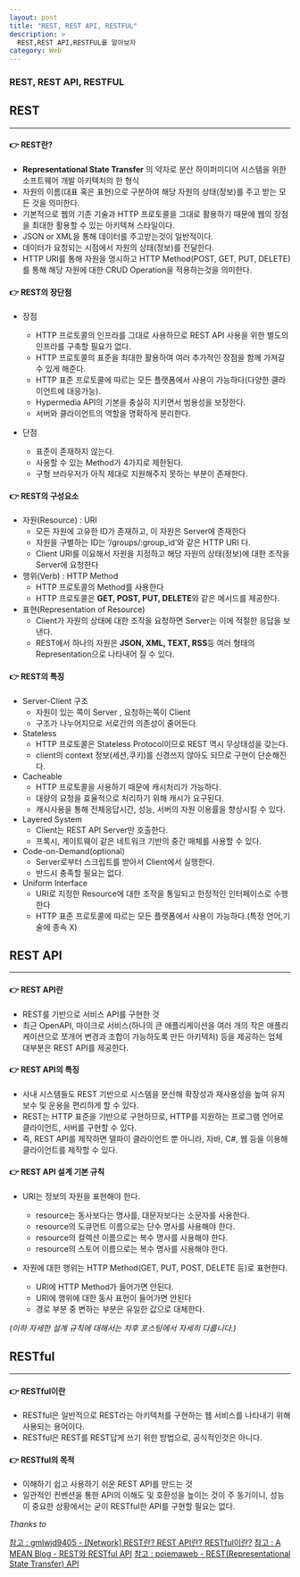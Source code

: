 ```yaml
---
layout: post
title: "REST, REST API, RESTFUL"
description: >
  REST,REST API,RESTFUL를 알아보자
category: Web
---
```

### REST, REST API, RESTFUL

## REST
---

#### 👉 REST란?
- **Representational State Transfer** 의 약자로 분산 하이퍼미디어 시스템을 위한 소프트웨어 개발 아키텍처의 한 형식
- 자원의 이름(대표 혹은 표현)으로 구분하여 해당 자원의 상태(정보)를 주고 받는 모든 것을 의미한다.
- 기본적으로 웹의 기존 기술과 HTTP 프로토콜을 그대로 활용하기 때문에 웹의 장점을 최대한 활용할 수 있는 아키텍쳐 스타일이다.
- JSON or XML을 통해 데이터를 주고받는것이 일반적이다.
- 데이터가 요청되는 시점에서 자원의 상태(정보)를 전달한다.
- HTTP URI를 통해 자원을 명시하고 HTTP Method(POST, GET, PUT, DELETE)를 통해 해당 자원에 대한 CRUD Operation을 적용하는것을 의미한다. 


#### 👉 REST의 장단점
- 장점
    - HTTP 프로토콜의 인프라를 그대로 사용하므로 REST API 사용을 위한 별도의 인프라를 구축할 필요가 없다.
    - HTTP 프로토콜의 표준을 최대한 활용하여 여러 추가적인 장점을 함께 가져갈 수 있게 해준다.
    - HTTP 표준 프로토콜에 따르는 모든 플랫폼에서 사용이 가능하다(다양한 클라이언트에 대응가능).
    - Hypermedia API의 기본을 충실히 지키면서 범용성을 보장한다.
    - 서버와 클라이언트의 역할을 명확하게 분리한다.

- 단점
    - 표준이 존재하지 않는다.
    - 사용할 수 있는 Method가 4가지로 제한된다.
    - 구형 브라우저가 아직 제대로 지원해주지 못하는 부분이 존재한다.
    

#### 👉 REST의 구성요소
- 자원(Resource) : URI
    - 모든 자원에 고유한 ID가 존재하고, 이 자원은 Server에 존재한다
    - 자원을 구별하는 ID는 ‘/groups/:group_id’와 같은 HTTP URI 다.
    - Client URI를 이요해서 자원을 지정하고 해당 자원의 상태(정보)에 대한 조작을 Server에 요청한다
- 행위(Verb) : HTTP Method
    - HTTP 프로토콜의 Method를 사용한다
    - HTTP 프로토콜은 **GET, POST, PUT, DELETE**와 같은 메서드를 제공한다.
- 표현(Representation of Resource)
    - Client가 자원의 상태에 대한 조작을 요청하면 Server는 이에 적절한 응답을 보낸다.
    - REST에서 하나의 자원은 **JSON, XML, TEXT, RSS**등 여러 형태의 Representation으로 나타내어 질 수 있다.


#### 👉 REST의 특징
- Server-Client 구조
    - 자원이 있는 쪽이 Server , 요청하는쪽이 Client
    - 구조가 나누어지므로 서로간의 의존성이 줄어든다.
- Stateless
    - HTTP 프로토콜은 Stateless Protocol이므로 REST 역시 무상태성을 갖는다.
    - client의 context 정보(세션,쿠키)를 신경쓰지 않아도 되므로 구현이 단순해진다.
- Cacheable
    - HTTP 프로토콜을 사용하기 때문에 캐시처리가 가능하다.
    - 대량의 요청을 효율적으로 처리하기 위해 캐시가 요구된다.
    - 캐시사용을 통해 전체응답시간, 성능, 서버의 자원 이용률을 향상시킬 수 있다.
- Layered System
    - Client는 REST API Server만 호출한다.
    - 프록시, 게이트웨이 같은 네트워크 기반의 중간 매체를 사용할 수 있다.
- Code-on-Demand(optional)
    - Server로부터 스크립트를 받아서 Client에서 실행한다.
    - 반드시 충족할 필요는 없다.
- Uniform Interface
    - URI로 지정한 Resource에 대한 조작을 통일되고 한정적인 인터페이스로 수행한다
    - HTTP 표준 프로토콜에 따르는 모든 플랫폼에서 사용이 가능하다.(특정 언어,기술에 종속 X)

## REST API
---

#### 👉 REST API란
- REST를 기반으로 서비스 API를 구현한 것
- 최근 OpenAPI, 마이크로 서비스(하나의 큰 애플리케이션을 여러 개의 작은 애플리케이션으로 쪼개어 변경과 조합이 가능하도록 만든 아키텍처) 등을 제공하는 업체 대부분은 REST API를 제공한다.


#### 👉 REST API의 특징
- 사내 시스템들도 REST 기반으로 시스템을 분산해 확장성과 재사용성을 높여 유지보수 및 운용을 편리하게 할 수 있다.
- REST는 HTTP 표준을 기반으로 구현하므로, HTTP를 지원하는 프로그램 언어로 클라이언트, 서버를 구현할 수 있다.
- 즉, REST API를 제작하면 델파이 클라이언트 뿐 아니라, 자바, C#, 웹 등을 이용해 클라이언트를 제작할 수 있다.


#### 👉 REST API 설계 기본 규칙
- URI는 정보의 자원을 표현해야 한다.
    - resource는 동사보다는 명사를, 대문자보다는 소문자를 사용한다.
    - resource의 도큐먼트 이름으로는 단수 명사를 사용해야 한다.
    - resource의 컬렉션 이름으로는 복수 명사를 사용해야 한다.
    - resource의 스토어 이름으로는 복수 명사를 사용해야 한다.

- 자원에 대한 행위는 HTTP Method(GET, PUT, POST, DELETE 등)로 표현한다.
    - URI에 HTTP Method가 들어가면 안된다.
    - URI에 행위에 대한 동사 표현이 들어가면 안된다
    - 경로 부분 중 변하는 부분은 유일한 값으로 대체한다.

*(이하 자세한 설계 규칙에 대해서는 차후 포스팅에서 자세히 다룹니다.)*


## RESTful
---

#### 👉 RESTful이란
- RESTful은 일반적으로 REST라는 아키텍처를 구현하는 웹 서비스를 나타내기 위해 사용되는 용어이다.
- RESTful은 REST를 REST답게 쓰기 위한 방법으로, 공식적인것은 아니다.

#### 👉 RESTful의 목적

- 이해하기 쉽고 사용하기 쉬운 REST API를 만드는 것
- 일관적인 컨벤션을 통한 API의 이해도 및 호환성을 높이는 것이 주 동기이니, 성능이 중요한 상황에서는 굳이 RESTful한 API를 구현할 필요는 없다.


*Thanks to*

[참고 : gmlwjd9405 - [Network] REST란? REST API란? RESTful이란?](https://gmlwjd9405.github.io/2018/09/21/rest-and-restful.html)
[참고 : A MEAN Blog - REST와 RESTful API](https://www.a-mean-blog.com/ko/blog/%ED%86%A0%EB%A7%89%EA%B8%80/_/REST%EC%99%80-RESTful-API)
[참고 : poiemaweb - REST(Representational State Transfer) API](https://poiemaweb.com/js-rest-api)